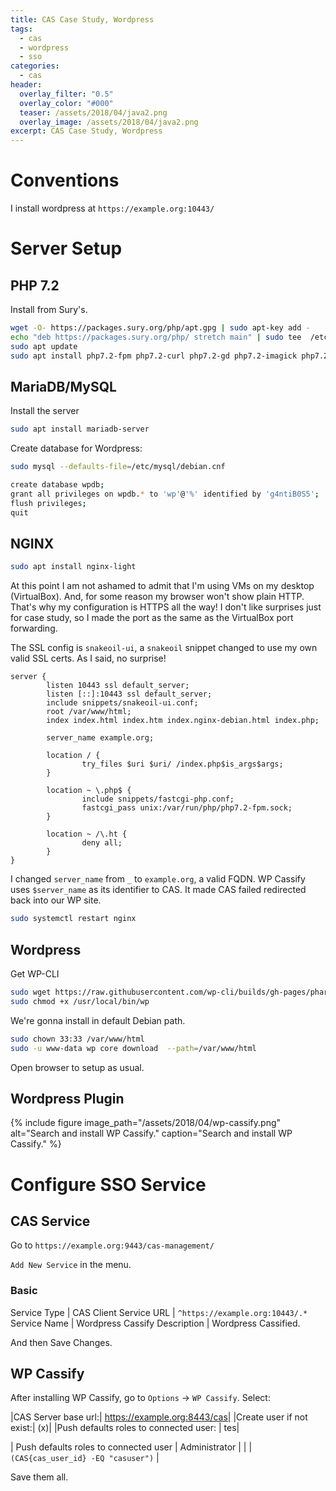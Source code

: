```yaml
---
title: CAS Case Study, Wordpress
tags:
  - cas
  - wordpress
  - sso
categories:
  - cas
header:
  overlay_filter: "0.5"
  overlay_color: "#000"
  teaser: /assets/2018/04/java2.png
  overlay_image: /assets/2018/04/java2.png
excerpt: CAS Case Study, Wordpress
---
```


# Conventions

I install wordpress at `https://example.org:10443/`

# Server Setup

## PHP 7.2

Install from Sury's.

```bash
wget -O- https://packages.sury.org/php/apt.gpg | sudo apt-key add -
echo "deb https://packages.sury.org/php/ stretch main" | sudo tee  /etc/apt/sources.list.d/php-sury.list
sudo apt update
sudo apt install php7.2-fpm php7.2-curl php7.2-gd php7.2-imagick php7.2-json php7.2-mysql php7.2-readline php-redis php7.2-xml php7.2-mbstring php7.2-zip php7.2-mysql php7.2-curl -y
```

## MariaDB/MySQL

Install the server

```bash
sudo apt install mariadb-server
```

Create database for Wordpress:

```bash
sudo mysql --defaults-file=/etc/mysql/debian.cnf

create database wpdb;
grant all privileges on wpdb.* to 'wp'@'%' identified by 'g4ntiB0S5';
flush privileges;
quit
```

## NGINX

```bash
sudo apt install nginx-light
```

At this point I am not ashamed to admit that I'm using VMs on my desktop (VirtualBox).
And, for some reason my browser won't show plain HTTP. That's why my configuration is
HTTPS all the way! I don't like surprises just for case study, so I made the port as
the same as the VirtualBox port forwarding.

The SSL config is `snakeoil-ui`, a `snakeoil` snippet changed to use my own valid SSL
certs. As I said, no surprise!

```nginx
server {
        listen 10443 ssl default_server;
        listen [::]:10443 ssl default_server;
        include snippets/snakeoil-ui.conf;
        root /var/www/html;
        index index.html index.htm index.nginx-debian.html index.php;

        server_name example.org;

        location / {
                try_files $uri $uri/ /index.php$is_args$args;
        }

        location ~ \.php$ {
                include snippets/fastcgi-php.conf;
                fastcgi_pass unix:/var/run/php/php7.2-fpm.sock;
        }

        location ~ /\.ht {
                deny all;
        }
}
```

I changed `server_name` from `_` to `example.org`, a valid FQDN. WP Cassify uses `$server_name`
as its identifier to CAS. It made CAS failed redirected back into our WP site.

```bash
sudo systemctl restart nginx
```

## Wordpress

Get WP-CLI

```bash
sudo wget https://raw.githubusercontent.com/wp-cli/builds/gh-pages/phar/wp-cli.phar -O /usr/local/bin/wp
sudo chmod +x /usr/local/bin/wp
```

We're gonna install in default Debian path.

```bash
sudo chown 33:33 /var/www/html
sudo -u www-data wp core download  --path=/var/www/html
```

Open browser to setup as usual.

## Wordpress Plugin

{% include figure image_path="/assets/2018/04/wp-cassify.png" alt="Search and install WP Cassify." caption="Search and install WP Cassify." %}


# Configure SSO Service

## CAS Service

Go to `https://example.org:9443/cas-management/`

`Add New Service` in the menu.

### Basic

Service Type | CAS Client
Service URL | `^https://example.org:10443/.*`
Service Name | Wordpress Cassify
Description | Wordpress Cassified.

And then Save Changes.

## WP Cassify

After installing WP Cassify, go to `Options` &rarr; `WP Cassify`. Select:

|CAS Server base url:| https://example.org:8443/cas|
|Create user if not exist:| (x)|
|Push defaults roles to connected user: | tes|

| Push defaults roles to connected user | Administrator |
| | `(CAS{cas_user_id} -EQ "casuser")` |

Save them all.
